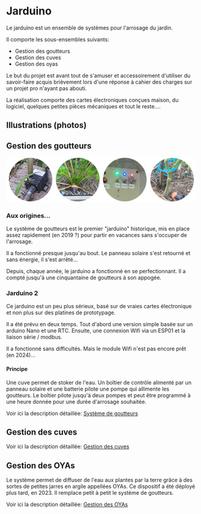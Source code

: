 # Jarduino

Le jarduino est un ensemble de systèmes pour l'arrosage du jardin.

Il comporte les sous-ensembles suivants:
- Gestion des goutteurs
- Gestion des cuves
- Gestion des oyas

Le but du projet est avant tout de s'amuser et accessoirement d'utiliser du savoir-faire acquis brièvement lors d'une réponse à cahier des charges sur un projet pro n'ayant pas abouti.

La réalisation comporte des cartes électroniques conçues maison, du logiciel, quelques petites pièces mécaniques et tout le reste....

## Illustrations (photos)

## Gestion des goutteurs

![Goutteurs](./images/goutteurs.png)

### Aux origines...

Le système de goutteurs est le premier "jarduino" historique, mis en place assez rapidement (en 2019 ?) pour partir en vacances sans s'occuper de l'arrosage.

Il a fonctionné presque jusqu'au bout. Le panneau solaire s'est retourné et sans énergie, il s'est arrêté...

Depuis, chaque année, le jarduino a fonctionné en se perfectionnant. Il a compté jusqu'à une cinquantaine de goutteurs à son appogée.

### Jarduino 2

Ce jarduino est un peu plus sérieux, basé sur de vraies cartes électronique et non plus sur des platines de prototypage.

Il a été prévu en deux temps. Tout d'abord une version simple basée sur un arduino Nano et une RTC. Ensuite, une connexion Wifi via un ESP01 et la liaison série / modbus.

Il a fonctionné sans difficultés. Mais le module Wifi n'est pas encore prêt (en 2024)...

#### Principe

Une cuve permet de stoker de l'eau. Un boîtier de contrôle alimenté par un panneau solaire et une batterie pilote une pompe qui allimente les goutteurs.
Le boîtier pilote jusqu'à deux pompes et peut être programmé à une heure donnée pour une durée d'arrosage souhaitée.

Voir ici la description détaillée: [Système de goutteurs](./goutteurs)

## Gestion des cuves

Voir ici la description détaillée: [Gestion des cuves](./cuves)

## Gestion des OYAs

Le système permet de diffuser de l'eau aux plantes par la terre grâce à des sortes de petites jarres en argile appellées OYAs.
Ce dispositif a été déployé plus tard, en 2023. Il remplace petit à petit le système de goutteurs.

Voir ici la description détaillée: [Gestion des OYAs](./oyas)


